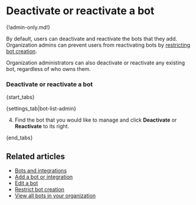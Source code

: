 # Deactivate or reactivate a bot

{!admin-only.md!}

By default, users can deactivate and reactivate the bots that they
add. Organization admins can prevent users from reactivating bots by
[restricting bot creation](/help/restrict-bot-creation).

Organization administrators can also deactivate or reactivate any existing
bot, regardless of who owns them.

### Deactivate or reactivate a bot

{start_tabs}

{settings_tab|bot-list-admin}

4. Find the bot that you would like to manage and click
**Deactivate** or **Reactivate** to its right.

{end_tabs}

## Related articles

* [Bots and integrations](/help/bots-and-integrations)
* [Add a bot or integration](/help/add-a-bot-or-integration)
* [Edit a bot](/help/edit-a-bot)
* [Restrict bot creation](/help/restrict-bot-creation)
* [View all bots in your organization](/help/view-all-bots-in-your-organization)
